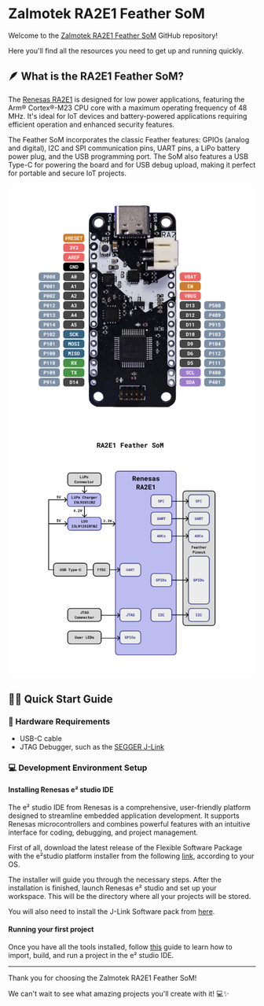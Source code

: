 # Zalmotek RA2E1 Feather SoM 

Welcome to the <a href="https://zalmotek.com/products/RA2E1-Feather-SoM/">Zalmotek RA2E1 Feather SoM</a> GitHub repository!

Here you'll find all the resources you need to get up and running quickly.

## 🪶 What is the RA2E1 Feather SoM?

The <a href="https://www.renesas.com/us/en/products/microcontrollers-microprocessors/ra-cortex-m-mcus/ra2e1-48mhz-arm-cortex-m23-entry-level-microcontroller">Renesas RA2E1</a> is designed for low power applications, featuring the Arm® Cortex®-M23 CPU core with a maximum operating frequency of 48 MHz. It's ideal for IoT devices and battery-powered applications requiring efficient operation and enhanced security features.

The Feather SoM incorporates the classic Feather features: GPIOs (analog and digital), I2C and SPI communication pins, UART pins, a LiPo battery power plug, and the USB programming port. The SoM also features a USB Type-C for powering the board and for USB debug upload, making it perfect for portable and secure IoT projects.

<p align="center">
  <img src="images/Feather-RA2E1-pinout.png" height="500">
  <img src="images/Feather-RA2E1-BD.png" height="500">
</p>

## 🐣🏁 Quick Start Guide

### 🔌 Hardware Requirements
- USB-C cable
- JTAG Debugger, such as the <a href="https://www.segger.com/products/debug-probes/j-link/">SEGGER J-Link</a>

### 💻 Development Environment Setup

#### Installing Renesas e² studio IDE

The e² studio IDE from Renesas is a comprehensive, user-friendly platform designed to streamline embedded application development. It supports Renesas microcontrollers and combines powerful features with an intuitive interface for coding, debugging, and project management.

First of all, download the latest release of the Flexible Software Package with the e²studio platform installer from the following <a href="https://www.renesas.com/us/en/software-tool/e2studio-information-ra-family">link</a>, according to your OS.

The installer will guide you through the necessary steps. After the installation is finished, launch Renesas e² studio and set up your workspace. This will be the directory where all your projects will be stored.

You will also need to install the J-Link Software pack from <a href="https://www.segger.com/products/debug-probes/j-link/technology/flash-download/">here</a>.

#### Running your first project

Once you have all the tools installed, follow <a href="https://github.com/Zalmotek/zalmotek-RA2E1-feather/tree/main/firmware/Blink/RA2E1_Feather_Blink">this</a> guide to learn how to import, build, and run a project in the e² studio IDE. 

---
Thank you for choosing the Zalmotek RA2E1 Feather SoM! 

We can't wait to see what amazing projects you'll create with it! 💻✨
